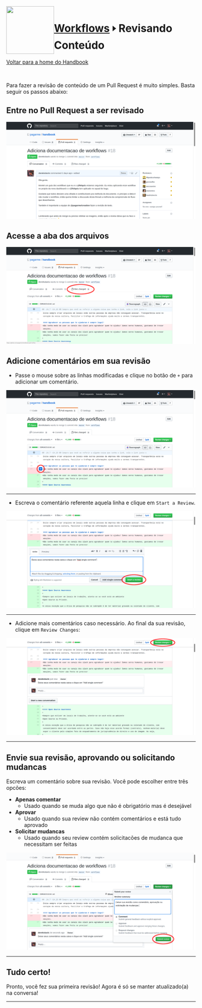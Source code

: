 <img src="https://cdn.rawgit.com/pagarme/brand/9ec30d3d4a6dd8b799bca1c25f60fb123ad66d5b/logo-circle.svg" width="127px" height="127px" align="left"/>

# [Workflows][workflows] 🢒 Revisando Conteúdo

[Voltar para a home do Handbook][back]

<br/>

Para fazer a revisão de conteúdo de um Pull Request é muito simples.
Basta seguir os passos abaixo:

## Entre no Pull Request a ser revisado

![Página inicial do Pull Request][pull-request-home]

## Acesse a aba dos arquivos

![Aba de arquivos do Pull Request][pull-request-files]

## Adicione comentários em sua revisão

* Passe o mouse sobre as linhas modificadas e clique no botão de `+` para
adicionar um comentário.

![Adicionando comentários em um Pull Request][pull-request-add-comment]

----

* Escreva o comentário referente aquela linha e clique em `Start a Review`.

![Escrevendo comentários em um Pull Request][pull-request-write-comment]

---

* Adicione mais comentários caso necessário. Ao final da sua revisão,
clique em `Review Changes`:

![Comentário adicionado no Pull Request][pull-request-comment]

---

## Envie sua revisão, aprovando ou solicitando mudancas

Escreva um comentário sobre sua revisão. Você pode escolher entre três
opcões:

* **Apenas comentar**
  - Usado quando se muda algo que não é obrigatório mas é desejável
* **Aprovar**
  - Usado quando sua review não contém comentários e está tudo aprovado
* **Solicitar mudancas**
  - Usado quando seu review contém solicitacões de mudanca que necessitam
  ser feitas

![Enviando a revisão de um Pull Request][pull-request-submit-review]

---

## Tudo certo!

Pronto, você fez sua primeira revisão! Agora é só se manter atualizado(a)
na conversa!

---

[back]: ..
[workflows]: README.md

[pull-request-home]: pull-request-home.png
[pull-request-files]: pull-request-files.png
[pull-request-add-comment]: pull-request-add-comment.png
[pull-request-write-comment]: pull-request-write-comment.png
[pull-request-comment]: pull-request-comment.png
[pull-request-submit-review]: pull-request-submit-review.png

